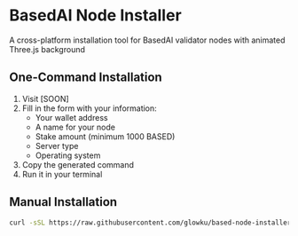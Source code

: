 # BasedAI Node Installer

A cross-platform installation tool for BasedAI validator nodes with animated Three.js background

## One-Command Installation

1. Visit [SOON]
2. Fill in the form with your information:
   - Your wallet address
   - A name for your node
   - Stake amount (minimum 1000 BASED)
   - Server type
   - Operating system
3. Copy the generated command
4. Run it in your terminal

## Manual Installation

```bash
curl -sSL https://raw.githubusercontent.com/glowku/based-node-installer/main/install.sh | bash -s -- <WALLET_ADDRESS> <NODE_NAME> <STAKE_AMOUNT> <SERVER_TYPE> <OS>